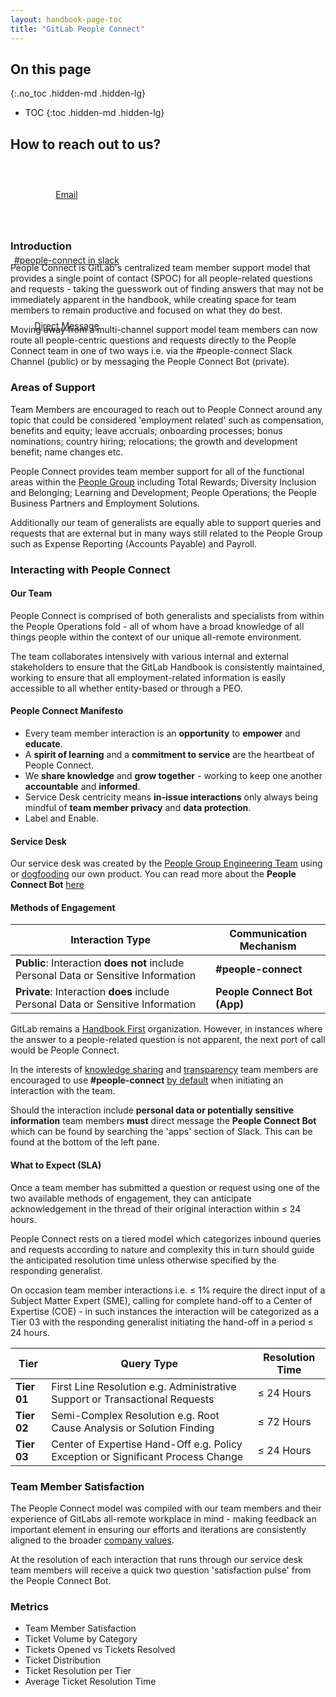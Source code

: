 ```yaml
---
layout: handbook-page-toc
title: "GitLab People Connect"
---
```


## On this page
{:.no_toc .hidden-md .hidden-lg}

- TOC
{:toc .hidden-md .hidden-lg}

## <i class="far fa-paper-plane"></i> How to reach out to us?

<div class="flex-row" markdown="0" style="height:100px;justify-content:flex-start;">
  <a href="mailto:people-connect@gitlab.com" class="btn btn-purple-inv" style="width:170px;margin:5px;height:100%;display:flex;align-items:center;justify-content:center;">Email</a>
  <a href="https://gitlab.slack.com/archives/C02360SQQFR" class="btn btn-purple-inv" style="width:170px;margin:5px;height:100%;display: flex;align-items:center;justify-content:center;">#people-connect in slack</a>
  <a href="https://gitlab.slack.com/app_redirect?app=A023FJVH54M" class="btn btn-purple-inv" style="width:170px;margin:5px;height:100%;display: flex;align-items:center;justify-content:center;">Direct Message</a>
</div>

### Introduction

People Connect is GitLab's centralized team member support model that provides a single point of contact (SPOC) for all people-related questions and requests - taking the guesswork out of finding answers that may not be immediately apparent in the handbook, while creating space for team members to remain productive and focused on what they do best.

Moving away from a multi-channel support model team members can now route all people-centric questions and requests directly to the People Connect team in one of two ways i.e. via the #people-connect Slack Channel (public) or by messaging the People Connect Bot (private).

### Areas of Support

Team Members are encouraged to reach out to People Connect around any topic that could be considered 'employment related' such as compensation, benefits and equity; leave accruals; onboarding processes; bonus nominations; country hiring; relocations; the growth and development benefit; name changes etc.

People Connect provides team member support for all of the functional areas within the [People Group](https://about.gitlab.com/handbook/people-group/) including Total Rewards; Diversity Inclusion and Belonging; Learning and Development; People Operations; the People Business Partners and Employment Solutions.

Additionally our team of generalists are equally able to support queries and requests that are external but in many ways still related to the People Group such as Expense Reporting (Accounts Payable) and Payroll.

### Interacting with People Connect

#### Our Team

People Connect is comprised of both generalists and specialists from within the People Operations fold - all of whom have a broad knowledge of all things people within the context of our unique all-remote environment.  

The team collaborates intensively with various internal and external stakeholders to ensure that the GitLab Handbook is consistently maintained, working to ensure that all employment-related information is easily accessible to all whether entity-based or through a PEO.

#### People Connect Manifesto

* Every team member interaction is an **opportunity** to **empower** and **educate**.
* A **spirit of learning** and a **commitment to service** are the heartbeat of People Connect.
* We **share knowledge** and **grow together** - working to keep one another **accountable** and **informed**.
* Service Desk centricity means **in-issue interactions** only always being mindful of **team member privacy** and **data protection**.
* Label and Enable.

#### Service Desk

Our service desk was created by the [People Group Engineering Team](https://about.gitlab.com/handbook/people-group/engineering/) using or [dogfooding](https://about.gitlab.com/handbook/values/#dogfooding) our own product. You can read more about the **People Connect Bot** [here](https://about.gitlab.com/handbook/people-group/engineering/people-connect-bot/#people-connect-bot)

#### Methods of Engagement

| Interaction Type | Communication Mechanism |
| ----- | ----- | 
| **Public**: Interaction **does not** include Personal Data or Sensitive Information | **#people-connect** |
| **Private**: Interaction **does** include Personal Data or Sensitive Information | **People Connect Bot (App)** |

GitLab remains a [Handbook First](https://about.gitlab.com/handbook/handbook-usage/#why-handbook-first) organization. However, in instances where the answer to a people-related question is not apparent, the next port of call would be People Connect. 

In the interests of [knowledge sharing](https://about.gitlab.com/handbook/values/#findability) and [transparency](https://about.gitlab.com/handbook/values/#transparency) team members are encouraged to use **#people-connect** [by default](https://about.gitlab.com/handbook/communication/#avoid-direct-messages) when initiating an interaction with the team.

Should the interaction include **personal data or potentially sensitive information** team members **must** direct message the **People Connect Bot** which can be found by searching the 'apps' section of Slack. This can be found at the bottom of the left pane.

#### What to Expect (SLA)

Once a team member has submitted a question or request using one of the two available methods of engagement, they can anticipate acknowledgement in the thread of their original interaction within ≤ 24 hours.

People Connect rests on a tiered model which categorizes inbound queries and requests according to nature and complexity this in turn should guide the anticipated resolution time unless otherwise specified by the responding generalist.

On occasion team member interactions i.e. ≤ 1% require the direct input of a Subject Matter Expert (SME), calling for complete hand-off to a Center of Expertise (COE) - in such instances the interaction will be categorized as a Tier 03 with the responding generalist initiating the hand-off in a period ≤ 24 hours.

| Tier | Query Type | Resolution Time |
| --- | --- | --- | 
| **Tier 01** | First Line Resolution e.g. Administrative Support or Transactional Requests | ≤ 24 Hours |
| **Tier 02** | Semi-Complex Resolution e.g. Root Cause Analysis or Solution Finding | ≤ 72 Hours |
| **Tier 03** | Center of Expertise Hand-Off e.g. Policy Exception or Significant Process Change | ≤ 24 Hours | 

### Team Member Satisfaction

The People Connect model was compiled with our team members and their experience of GitLabs all-remote workplace in mind - making feedback an important element in ensuring our efforts and iterations are consistently aligned to the broader [company values](https://about.gitlab.com/handbook/values/).

At the resolution of each interaction that runs through our service desk team members will receive a quick two question 'satisfaction pulse' from the People Connect Bot.

### Metrics

* Team Member Satisfaction
* Ticket Volume by Category
* Tickets Opened vs Tickets Resolved
* Ticket Distribution
* Ticket Resolution per Tier
* Average Ticket Resolution Time

